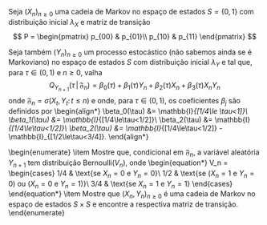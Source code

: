 Seja $(X_n)_{n\ge0}$ uma cadeia de Markov no espaço de estados $S=\{0,1\}$ com distribuição inicial $\lambda_X$ e matriz de transição
$$
P = \begin{pmatrix}
p_{00} & p_{01}\\
p_{10} & p_{11}
\end{pmatrix}
$$

Seja também $(Y_n)_{n\ge0}$ um processo estocástico (não sabemos ainda se é Markoviano) no espaço de estados $S$ com distribuição inicial $\lambda_Y$ e tal que, para $\tau\in(0,1)$ e $n\ge0$, valha
$$
Q_{Y_{n+1}}(\tau\,|\,\mathfrak{F}_n) = \beta_0(\tau) + \beta_1(\tau)Y_n + \beta_2(\tau)X_n + \beta_3(\tau)X_nY_n
$$
onde $\mathfrak{F}_n = \sigma\big(X_t,Y_t:\,t\le n\big)$ e onde, para $\tau\in(0,1)$, os coeficientes $\beta_j$ são definidos por
\begin{align*}
\beta_0(\tau) &= \mathbb{I}_{[1/4\le \tau<1]}\\
\beta_1(\tau) &= \mathbb{I}_{[1/4\le\tau<1/2]}\\
\beta_2(\tau) &= \mathbb{I}_{[1/4\le\tau<1/2]}\\
\beta_2(\tau) &= \mathbb{I}_{[1/4\le\tau<1/2]} - \mathbb{I}_{[1/2\le\tau<3/4]}.
\end{align*}

\begin{enumerate}
\item Mostre que, condicional em $\mathfrak{F}_n$, a variável aleatória $Y_{n+1}$ tem distribuição $\mathrm{Bernoulli}(V_n)$, onde 
\begin{equation*}
V_n = \begin{cases}
1/4 & \text{se $X_n=0$ e $Y_n=0$}\\
1/2 & \text{se ($X_n=1$ e $Y_n=0$) ou ($X_n=0$ e $Y_n=1$)}\\
3/4 & \text{se $X_n=1$ e $Y_n=1$}
\end{cases}
\end{equation*}
\item Mostre que $(X_n,Y_n)_{n\ge0}$ é uma cadeia de Markov no espaço de estados $S\times S$ e encontre a respectiva matriz de transição.
\end{enumerate}